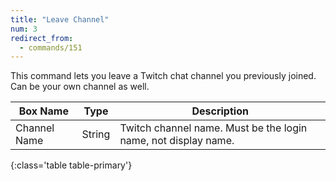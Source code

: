 ```yaml
---
title: "Leave Channel"
num: 3
redirect_from:
  - commands/151
---
```


This command lets you leave a Twitch chat channel you previously joined.\
Can be your own channel as well.

| Box Name | Type | Description | 
|-------|--------|--------
|Channel Name |	String | Twitch channel name. Must be the login name, not display name.
{:class='table table-primary'}






